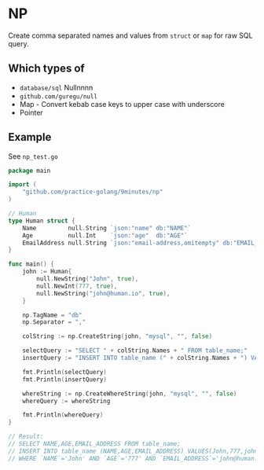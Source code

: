 # NP

Create comma separated names and values from `struct` or `map` for raw SQL query.

## Which types of
* `database/sql` Nullnnnn
* `github.com/guregu/null`
* Map - Convert kebab case keys to upper case with underscore
* Pointer

## Example

See `np_test.go`

```go
package main

import (
	"github.com/practice-golang/9minutes/np"
)

// Human
type Human struct {
	Name         null.String `json:"name" db:"NAME"`
	Age          null.Int    `json:"age"  db:"AGE"`
	EmailAddress null.String `json:"email-address,omitempty" db:"EMAIL_ADDRESS"`
}

func main() {
	john := Human{
		null.NewString("John", true),
		null.NewInt(777, true),
		null.NewString("john@human.io", true),
	}

	np.TagName = "db"
	np.Separator = ","

	colString := np.CreateString(john, "mysql", "", false)

	selectQuery := "SELECT " + colString.Names + " FROM table_name;"
	insertQuery := "INSERT INTO table_name (" + colString.Names + ") VALUES(" + colString.Values + ");"

	fmt.Println(selectQuery)
	fmt.Println(insertQuery)

	whereString := np.CreateWhereString(john, "mysql", "", false)
	whereQuery := whereString

	fmt.Println(whereQuery)
}

// Result:
// SELECT NAME,AGE,EMAIL_ADDRESS FROM table_name;
// INSERT INTO table_name (NAME,AGE,EMAIL_ADDRESS) VALUES(John,777,john@human.io)
// WHERE `NAME`='John' AND `AGE`='777' AND `EMAIL_ADDRESS`='john@human.io'
```
